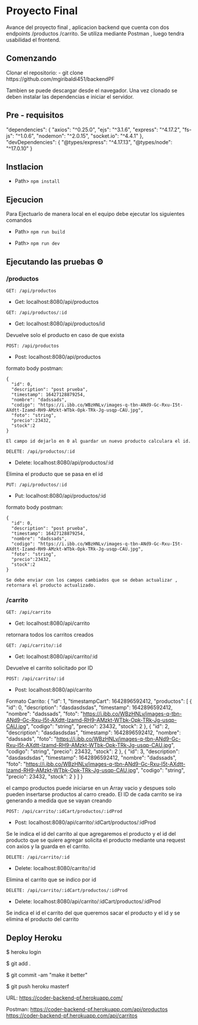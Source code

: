 # Proyecto Final

<p>
Avance del proyecto final , aplicacion backend que cuenta con dos endpoints  /productos /carrito.
Se utiliza mediante Postman , luego tendra usabilidad el frontend.
</p>

## Comenzando
<p>
 Clonar el repositorio:
- git clone https://github.com/mgiribaldi451/backendPF

Tambien se puede descargar desde el navegador.
Una vez clonado se deben instalar las dependencias e iniciar el servidor.
</p>

## Pre - requisitos

 "dependencies": {
 "axios": "^0.25.0",
 "ejs": "^3.1.6",
 "express": "^4.17.2",
 "fs-js": "^1.0.6",
 "nodemon": "^2.0.15",
 "socket.io": "^4.4.1"
 },
   "devDependencies": {
    "@types/express": "^4.17.13",
    "@types/node": "^17.0.10"
  }

## Instlacion

- Path> `npm install`



## Ejecucion

<p>Para Ejectuarlo de manera local en el equipo debe ejecutar los siguientes comandos</p>

- Path> `npm run build`

- Path> `npm run dev`


## Ejecutando las pruebas ⚙️

### /productos

`GET: /api/productos`

- Get: localhost:8080/api/productos

`GET: /api/productos/:id`

- Get: localhost:8080/api/productos/id

Devuelve solo el producto en caso de que exista

`POST: /api/productos`

- Post: localhost:8080/api/productos

formato body postman:

    {
      "id": 0,
      "description": "post prueba",
      "timestamp": 16427128879254,
      "nombre": "dadssads",
      "codigo": "https://i.ibb.co/WBzHNLv/images-q-tbn-ANd9-Gc-Rxu-I5t-AXdtt-Izamd-RH9-AMzkt-WTbk-Opk-TRk-Jg-usqp-CAU.jpg",
      "foto": "string",
      "precio":23432,
      "stock":2
    }

    El campo id dejarlo en 0 al guardar un nuevo producto calculara el id.

`DELETE: /api/productos/:id`

- Delete: localhost:8080/api/productos/:id

Elimina el producto que se pasa en el id


`PUT: /api/productos/:id`

- Put: localhost:8080/api/productos/:id

formato body postman:

    {
      "id": 0,
      "description": "post prueba",
      "timestamp": 16427128879254,
      "nombre": "dadssads",
      "codigo": "https://i.ibb.co/WBzHNLv/images-q-tbn-ANd9-Gc-Rxu-I5t-AXdtt-Izamd-RH9-AMzkt-WTbk-Opk-TRk-Jg-usqp-CAU.jpg",
      "foto": "string",
      "precio":23432,
      "stock":2
    }

    Se debe enviar con los campos cambiados que se deban actualizar , retornara el producto actualizado.


### /carrito

`GET: /api/carrito`

- Get: localhost:8080/api/carrito

retornara todos los carritos creados

`GET: /api/carrito/:id`

- Get: localhost:8080/api/carrito/:id

Devuelve el carrito solicitado por ID

`POST: /api/carrito/:id`

- Post: localhost:8080/api/carrito

Formato Carrito:
{
    "id": 1,
    "timestampCart": 1642896592412,
    "productos": [
        {
            "id": 0,
            "description": "dasdasdsdas",
            "timestamp": 1642896592412,
            "nombre": "dadssads",
            "foto": "https://i.ibb.co/WBzHNLv/images-q-tbn-ANd9-Gc-Rxu-I5t-AXdtt-Izamd-RH9-AMzkt-WTbk-Opk-TRk-Jg-usqp-CAU.jpg",
            "codigo": "string",
            "precio": 23432,
            "stock": 2
        },
        {
            "id": 2,
            "description": "dasdasdsdas",
            "timestamp": 1642896592412,
            "nombre": "dadssads",
            "foto": "https://i.ibb.co/WBzHNLv/images-q-tbn-ANd9-Gc-Rxu-I5t-AXdtt-Izamd-RH9-AMzkt-WTbk-Opk-TRk-Jg-usqp-CAU.jpg",
            "codigo": "string",
            "precio": 23432,
            "stock": 2
        },
        {
            "id": 3,
            "description": "dasdasdsdas",
            "timestamp": 1642896592412,
            "nombre": "dadssads",
            "foto": "https://i.ibb.co/WBzHNLv/images-q-tbn-ANd9-Gc-Rxu-I5t-AXdtt-Izamd-RH9-AMzkt-WTbk-Opk-TRk-Jg-usqp-CAU.jpg",
            "codigo": "string",
            "precio": 23432,
            "stock": 2
        }
    ]
}

el campo productos puede iniciarse en un Array vacio y despues solo pueden insertarse productos al carro creado.
El ID de cada carrito se ira generando a medida que se vayan creando


`POST: /api/carrito/:idCart/productos/:idProd`

- Post: localhost:8080/api/carrito/:idCart/productos/:idProd

Se le indica el id del carrito al que agregaremos el producto y el id del producto que se quiere agregar
solicita el producto mediante una request con axios y la guarda en el carrito.

`DELETE: /api/carrito/:id`

- Delete: localhost:8080/carrito/:id

Elimina el carrito que se indico por id


`DELETE: /api/carrito/:idCart/productos/:idProd`

- Delete: localhost:8080/api/carrito/:idCart/productos/:idProd

Se indica el id el carrito del que queremos sacar el producto y el id y se elimina el producto del carrito



## Deploy Heroku

<p> $ heroku login </p>
<p>$ git add . </p>
<p>$ git commit -am "make it better" </p>
<p>$ git push heroku masterf </p>

URL: https://coder-backend-pf.herokuapp.com/

Postman: https://coder-backend-pf.herokuapp.com/api/productos
        https://coder-backend-pf.herokuapp.com/api/carritos
